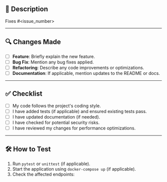 ## 📌 Description
<!-- Provide a concise summary of the changes introduced in this PR. -->

Fixes #<issue_number> <!-- Link the relevant issue if applicable -->

---

## 🔍 Changes Made
- [ ] **Feature**: Briefly explain the new feature.
- [ ] **Bug Fix**: Mention any bug fixes applied.
- [ ] **Refactoring**: Describe any code improvements or optimizations.
- [ ] **Documentation**: If applicable, mention updates to the README or docs.

---

## ✅ Checklist  
- [ ] My code follows the project's coding style.
- [ ] I have added tests (if applicable) and ensured existing tests pass.
- [ ] I have updated documentation (if needed).
- [ ] I have checked for potential security risks.
- [ ] I have reviewed my changes for performance optimizations.

---

## 🛠 How to Test  
<!-- Provide steps on how to test your changes. -->
1. Run `pytest` or `unittest` (if applicable).
2. Start the application using `docker-compose up` (if applicable).
3. Check the affected endpoints:  

